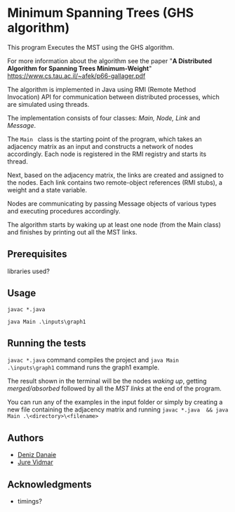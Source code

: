 # Minimum Spanning Trees (GHS algorithm)
This program Executes the MST using the GHS algorithm. 

For more information about the algorithm see the paper "**A Distributed Algorithm for Spanning Trees Minimum-Weight**"
https://www.cs.tau.ac.il/~afek/p66-gallager.pdf

The algorithm is implemented in Java using RMI (Remote Method Invocation) API for communication between distributed processes, which are simulated using threads.

The implementation consists of four classes: *Main, Node, Link* and *Message*.

The `Main ` class is the starting point of the program, which takes an adjacency matrix as an input and constructs a network of nodes accordingly. Each node is registered in the RMI registry and starts its thread.

Next,  based on the adjacency matrix, the links are created and assigned to the nodes. Each link contains two remote-object references (RMI stubs), a weight and a state variable. 

Nodes are communicating by passing Message objects of various types and executing procedures accordingly. 

The algorithm starts by waking up at least one node (from the Main class) and finishes by printing out all the MST links.

## Prerequisites
libraries used?

## Usage

```
javac *.java

java Main .\inputs\graph1

```

## Running the tests
`javac *.java`  command compiles the project and  `java Main .\inputs\graph1` command runs the graph1 example.

The result shown in the terminal will be the nodes *waking up*, getting *merged/absorbed*  followed by all the *MST links* at the end of the program.

You can run any of the examples in the input folder or simply by creating a new file containing the adjacency matrix and running `javac *.java  && java Main .\<directory>\<filename>`

## Authors
- [Deniz Danaie](https://github.com/denizdanaie)
- [Jure Vidmar](https://github.com/jurc192) 

## Acknowledgments
- timings?